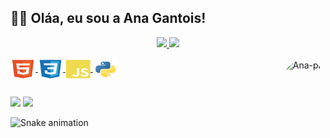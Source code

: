 ## 👋🏻 Oláa, eu sou a Ana Gantois!

<div align="center">
  <a href="https://github.com/anapgantois">
  <img height="100em" src="https://github-readme-stats.vercel.app/api?username=anapgantois&show_icons=true&theme=rose_pine&include_all_commits=true&count_private=true"/>
  <img height="100em" src="https://github-readme-stats.vercel.app/api/top-langs/?username=anapgantois&layout=compact&langs_count=7&theme=rose_pine"/>
</div>
 

<div style="display: inline_block"><br>
  <img align="center" alt="HTML icon" height="30" width="40" src="https://raw.githubusercontent.com/devicons/devicon/master/icons/html5/html5-original.svg">
  <img align="center" alt="CSS Icon" height="30" width="40" src="https://raw.githubusercontent.com/devicons/devicon/master/icons/css3/css3-original.svg">
  <img align="center" alt="Js icon" height="30" width="40" src="https://raw.githubusercontent.com/devicons/devicon/master/icons/javascript/javascript-plain.svg">
  <img align="center" alt="Python Icon" height="30" width="40" src="https://raw.githubusercontent.com/devicons/devicon/master/icons/python/python-original.svg">
  <img align="right" alt="Ana-pic" height="150" style="border-radius:50px;" src="https://imagizer.imageshack.com/v2/640x480q90/922/tOkw2B.png">
</div>
  
  ##
 
<div> 
  <a href = "mailto:anapgantois@gmail.com"><img src="https://img.shields.io/badge/-Gmail-%23333?style=for-the-badge&logo=gmail&logoColor=white" target="_blank"></a>
  <a href="https://www.linkedin.com/in/anapgantois/" target="_blank"><img src="https://img.shields.io/badge/-LinkedIn-%230077B5?style=for-the-badge&logo=linkedin&logoColor=white" target="_blank"></a> 
 
  ![Snake animation](https://github.com/anapgantois/anapgantois/blob/output/github-contribution-grid-snake.svg)
 
</div>
